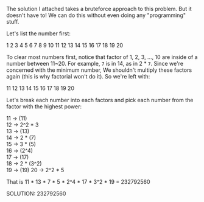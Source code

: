The solution I attached takes a bruteforce approach to this problem. 
But it doesn't have to! We can do this without even doing any 
"programming" stuff.

Let's list the number first:

1 2 3 4 5 6 7 8 9 10 11 12 13 14 15 16 17 18 19 20

To clear most numbers first, notice that factor of 1, 2, 3, ..., 10 
are inside of a number between 11~20. For example, `7` is in 14, as
in 2 * `7`. Since we're concerned with the minimum number, We 
shouldn't multiply these factors again (this is why factorial 
won't do it). So we're left with:

11 12 13 14 15 16 17 18 19 20

Let's break each number into each factors and pick each number from the factor
with the highest power:

11 -> (11)  
12 -> 2^2 * 3  
13 -> (13)  
14 -> 2 * (7)  
15 -> 3 * (5)  
16 -> (2^4)  
17 -> (17)  
18 -> 2 * (3^2)  
19 -> (19)
20 -> 2^2 * 5

That is 11 * 13 * 7 * 5 * 2^4 * 17 * 3^2 * 19 = 232792560

SOLUTION: 232792560
